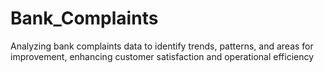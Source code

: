# Bank_Complaints
Analyzing bank complaints data to identify trends, patterns, and areas for improvement, enhancing customer satisfaction and operational efficiency
